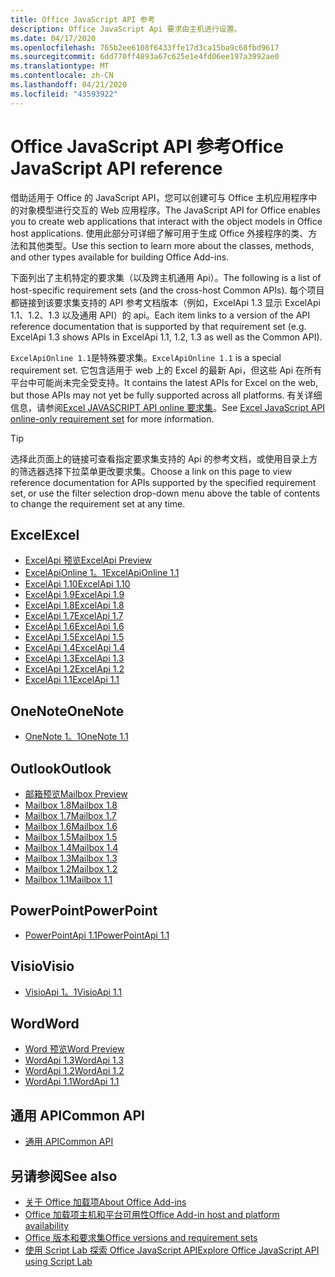 ```yaml
---
title: Office JavaScript API 参考
description: Office JavaScript Api 要求由主机进行设置。
ms.date: 04/17/2020
ms.openlocfilehash: 765b2ee6108f6433ffe17d3ca15ba9c68fbd9617
ms.sourcegitcommit: 6dd770ff4893a67c625e1e4fd06ee197a3992ae0
ms.translationtype: MT
ms.contentlocale: zh-CN
ms.lasthandoff: 04/21/2020
ms.locfileid: "43593922"
---
```

# <a name="office-javascript-api-reference"></a><span data-ttu-id="762d3-103">Office JavaScript API 参考</span><span class="sxs-lookup"><span data-stu-id="762d3-103">Office JavaScript API reference</span></span>

<span data-ttu-id="762d3-104">借助适用于 Office 的 JavaScript API，您可以创建可与 Office 主机应用程序中的对象模型进行交互的 Web 应用程序。</span><span class="sxs-lookup"><span data-stu-id="762d3-104">The JavaScript API for Office enables you to create web applications that interact with the object models in Office host applications.</span></span> <span data-ttu-id="762d3-105">使用此部分可详细了解可用于生成 Office 外接程序的类、方法和其他类型。</span><span class="sxs-lookup"><span data-stu-id="762d3-105">Use this section to learn more about the classes, methods, and other types available for building Office Add-ins.</span></span>

<span data-ttu-id="762d3-106">下面列出了主机特定的要求集（以及跨主机通用 Api）。</span><span class="sxs-lookup"><span data-stu-id="762d3-106">The following is a list of host-specific requirement sets (and the cross-host Common APIs).</span></span> <span data-ttu-id="762d3-107">每个项目都链接到该要求集支持的 API 参考文档版本（例如，ExcelApi 1.3 显示 ExcelApi 1.1、1.2、1.3 以及通用 API）的 api。</span><span class="sxs-lookup"><span data-stu-id="762d3-107">Each item links to a version of the API reference documentation that is supported by that requirement set (e.g. ExcelApi 1.3 shows APIs in ExcelApi 1.1, 1.2, 1.3 as well as the Common API).</span></span>

<span data-ttu-id="762d3-108">`ExcelApiOnline 1.1`是特殊要求集。</span><span class="sxs-lookup"><span data-stu-id="762d3-108">`ExcelApiOnline 1.1` is a special requirement set.</span></span> <span data-ttu-id="762d3-109">它包含适用于 web 上的 Excel 的最新 Api，但这些 Api 在所有平台中可能尚未完全受支持。</span><span class="sxs-lookup"><span data-stu-id="762d3-109">It contains the latest APIs for Excel on the web, but those APIs may not yet be fully supported across all platforms.</span></span> <span data-ttu-id="762d3-110">有关详细信息，请参阅[Excel JAVASCRIPT API online 要求集](/office/dev/add-ins/reference/requirement-sets/excel-api-online-requirement-set)。</span><span class="sxs-lookup"><span data-stu-id="762d3-110">See [Excel JavaScript API online-only requirement set](/office/dev/add-ins/reference/requirement-sets/excel-api-online-requirement-set) for more information.</span></span>

> [!TIP]
> <span data-ttu-id="762d3-111">选择此页面上的链接可查看指定要求集支持的 Api 的参考文档，或使用目录上方的筛选器选择下拉菜单更改要求集。</span><span class="sxs-lookup"><span data-stu-id="762d3-111">Choose a link on this page to view reference documentation for APIs supported by the specified requirement set, or use the filter selection drop-down menu above the table of contents to change the requirement set at any time.</span></span>

## <a name="excel"></a><span data-ttu-id="762d3-112">Excel</span><span class="sxs-lookup"><span data-stu-id="762d3-112">Excel</span></span>

- [<span data-ttu-id="762d3-113">ExcelApi 预览</span><span class="sxs-lookup"><span data-stu-id="762d3-113">ExcelApi Preview</span></span>](/javascript/api/excel?view=excel-js-preview)
- [<span data-ttu-id="762d3-114">ExcelApiOnline 1。1</span><span class="sxs-lookup"><span data-stu-id="762d3-114">ExcelApiOnline 1.1</span></span>](/javascript/api/excel?view=excel-js-online)
- [<span data-ttu-id="762d3-115">ExcelApi 1.10</span><span class="sxs-lookup"><span data-stu-id="762d3-115">ExcelApi 1.10</span></span>](/javascript/api/excel?view=excel-js-1.10)
- [<span data-ttu-id="762d3-116">ExcelApi 1.9</span><span class="sxs-lookup"><span data-stu-id="762d3-116">ExcelApi 1.9</span></span>](/javascript/api/excel?view=excel-js-1.9)
- [<span data-ttu-id="762d3-117">ExcelApi 1.8</span><span class="sxs-lookup"><span data-stu-id="762d3-117">ExcelApi 1.8</span></span>](/javascript/api/excel?view=excel-js-1.8)
- [<span data-ttu-id="762d3-118">ExcelApi 1.7</span><span class="sxs-lookup"><span data-stu-id="762d3-118">ExcelApi 1.7</span></span>](/javascript/api/excel?view=excel-js-1.7)
- [<span data-ttu-id="762d3-119">ExcelApi 1.6</span><span class="sxs-lookup"><span data-stu-id="762d3-119">ExcelApi 1.6</span></span>](/javascript/api/excel?view=excel-js-1.6)
- [<span data-ttu-id="762d3-120">ExcelApi 1.5</span><span class="sxs-lookup"><span data-stu-id="762d3-120">ExcelApi 1.5</span></span>](/javascript/api/excel?view=excel-js-1.5)
- [<span data-ttu-id="762d3-121">ExcelApi 1.4</span><span class="sxs-lookup"><span data-stu-id="762d3-121">ExcelApi 1.4</span></span>](/javascript/api/excel?view=excel-js-1.4)
- [<span data-ttu-id="762d3-122">ExcelApi 1.3</span><span class="sxs-lookup"><span data-stu-id="762d3-122">ExcelApi 1.3</span></span>](/javascript/api/excel?view=excel-js-1.3)
- [<span data-ttu-id="762d3-123">ExcelApi 1.2</span><span class="sxs-lookup"><span data-stu-id="762d3-123">ExcelApi 1.2</span></span>](/javascript/api/excel?view=excel-js-1.2)
- [<span data-ttu-id="762d3-124">ExcelApi 1.1</span><span class="sxs-lookup"><span data-stu-id="762d3-124">ExcelApi 1.1</span></span>](/javascript/api/excel?view=excel-js-1.1)

## <a name="onenote"></a><span data-ttu-id="762d3-125">OneNote</span><span class="sxs-lookup"><span data-stu-id="762d3-125">OneNote</span></span>

- [<span data-ttu-id="762d3-126">OneNote 1。1</span><span class="sxs-lookup"><span data-stu-id="762d3-126">OneNote 1.1</span></span>](/javascript/api/onenote?view=onenote-js-1.1)

## <a name="outlook"></a><span data-ttu-id="762d3-127">Outlook</span><span class="sxs-lookup"><span data-stu-id="762d3-127">Outlook</span></span>

- [<span data-ttu-id="762d3-128">邮箱预览</span><span class="sxs-lookup"><span data-stu-id="762d3-128">Mailbox Preview</span></span>](/javascript/api/outlook?view=outlook-js-preview)
- [<span data-ttu-id="762d3-129">Mailbox 1.8</span><span class="sxs-lookup"><span data-stu-id="762d3-129">Mailbox 1.8</span></span>](/javascript/api/outlook?view=outlook-js-1.8)
- [<span data-ttu-id="762d3-130">Mailbox 1.7</span><span class="sxs-lookup"><span data-stu-id="762d3-130">Mailbox 1.7</span></span>](/javascript/api/outlook?view=outlook-js-1.7)
- [<span data-ttu-id="762d3-131">Mailbox 1.6</span><span class="sxs-lookup"><span data-stu-id="762d3-131">Mailbox 1.6</span></span>](/javascript/api/outlook?view=outlook-js-1.6)
- [<span data-ttu-id="762d3-132">Mailbox 1.5</span><span class="sxs-lookup"><span data-stu-id="762d3-132">Mailbox 1.5</span></span>](/javascript/api/outlook?view=outlook-js-1.5)
- [<span data-ttu-id="762d3-133">Mailbox 1.4</span><span class="sxs-lookup"><span data-stu-id="762d3-133">Mailbox 1.4</span></span>](/javascript/api/outlook?view=outlook-js-1.4)
- [<span data-ttu-id="762d3-134">Mailbox 1.3</span><span class="sxs-lookup"><span data-stu-id="762d3-134">Mailbox 1.3</span></span>](/javascript/api/outlook?view=outlook-js-1.3)
- [<span data-ttu-id="762d3-135">Mailbox 1.2</span><span class="sxs-lookup"><span data-stu-id="762d3-135">Mailbox 1.2</span></span>](/javascript/api/outlook?view=outlook-js-1.2)
- [<span data-ttu-id="762d3-136">Mailbox 1.1</span><span class="sxs-lookup"><span data-stu-id="762d3-136">Mailbox 1.1</span></span>](/javascript/api/outlook?view=outlook-js-1.1)

## <a name="powerpoint"></a><span data-ttu-id="762d3-137">PowerPoint</span><span class="sxs-lookup"><span data-stu-id="762d3-137">PowerPoint</span></span>

- [<span data-ttu-id="762d3-138">PowerPointApi 1.1</span><span class="sxs-lookup"><span data-stu-id="762d3-138">PowerPointApi 1.1</span></span>](/javascript/api/powerpoint?view=powerpoint-js-1.1)

## <a name="visio"></a><span data-ttu-id="762d3-139">Visio</span><span class="sxs-lookup"><span data-stu-id="762d3-139">Visio</span></span>

- [<span data-ttu-id="762d3-140">VisioApi 1。1</span><span class="sxs-lookup"><span data-stu-id="762d3-140">VisioApi 1.1</span></span>](/javascript/api/visio?view=visio-js-1.1)

## <a name="word"></a><span data-ttu-id="762d3-141">Word</span><span class="sxs-lookup"><span data-stu-id="762d3-141">Word</span></span>

- [<span data-ttu-id="762d3-142">Word 预览</span><span class="sxs-lookup"><span data-stu-id="762d3-142">Word Preview</span></span>](/javascript/api/word?view=word-js-preview)
- [<span data-ttu-id="762d3-143">WordApi 1.3</span><span class="sxs-lookup"><span data-stu-id="762d3-143">WordApi 1.3</span></span>](/javascript/api/word?view=word-js-1.3)
- [<span data-ttu-id="762d3-144">WordApi 1.2</span><span class="sxs-lookup"><span data-stu-id="762d3-144">WordApi 1.2</span></span>](/javascript/api/word?view=word-js-1.2)
- [<span data-ttu-id="762d3-145">WordApi 1.1</span><span class="sxs-lookup"><span data-stu-id="762d3-145">WordApi 1.1</span></span>](/javascript/api/word?view=word-js-1.1)

## <a name="common-api"></a><span data-ttu-id="762d3-146">通用 API</span><span class="sxs-lookup"><span data-stu-id="762d3-146">Common API</span></span>

- [<span data-ttu-id="762d3-147">通用 API</span><span class="sxs-lookup"><span data-stu-id="762d3-147">Common API</span></span>](/javascript/api/office?view=common-js)

## <a name="see-also"></a><span data-ttu-id="762d3-148">另请参阅</span><span class="sxs-lookup"><span data-stu-id="762d3-148">See also</span></span>

- [<span data-ttu-id="762d3-149">关于 Office 加载项</span><span class="sxs-lookup"><span data-stu-id="762d3-149">About Office Add-ins</span></span>](/office/dev/add-ins/overview)
- [<span data-ttu-id="762d3-150">Office 加载项主机和平台可用性</span><span class="sxs-lookup"><span data-stu-id="762d3-150">Office Add-in host and platform availability</span></span>](/office/dev/add-ins/overview/office-add-in-availability)
- [<span data-ttu-id="762d3-151">Office 版本和要求集</span><span class="sxs-lookup"><span data-stu-id="762d3-151">Office versions and requirement sets</span></span>](/office/dev/add-ins/develop/office-versions-and-requirement-sets)
- [<span data-ttu-id="762d3-152">使用 Script Lab 探索 Office JavaScript API</span><span class="sxs-lookup"><span data-stu-id="762d3-152">Explore Office JavaScript API using Script Lab</span></span>](/office/dev/add-ins/overview/explore-with-script-lab)
